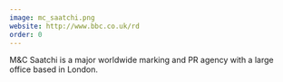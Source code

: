 ```yaml
---
image: mc_saatchi.png
website: http://www.bbc.co.uk/rd
order: 0
---
```

M&C Saatchi is a major worldwide marking and PR agency with a large office based in London.